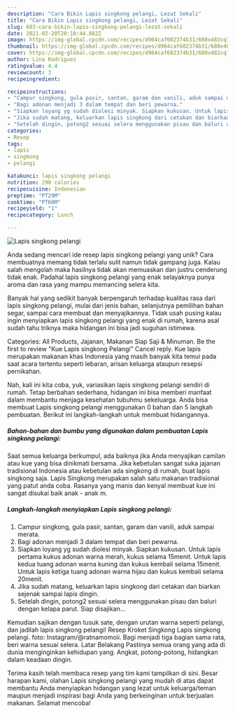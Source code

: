 ```yaml
---
description: "Cara Bikin Lapis singkong pelangi, Lezat Sekali"
title: "Cara Bikin Lapis singkong pelangi, Lezat Sekali"
slug: 683-cara-bikin-lapis-singkong-pelangi-lezat-sekali
date: 2021-02-20T20:10:44.882Z
image: https://img-global.cpcdn.com/recipes/d964caf602374b31/680x482cq70/lapis-singkong-pelangi-foto-resep-utama.jpg
thumbnail: https://img-global.cpcdn.com/recipes/d964caf602374b31/680x482cq70/lapis-singkong-pelangi-foto-resep-utama.jpg
cover: https://img-global.cpcdn.com/recipes/d964caf602374b31/680x482cq70/lapis-singkong-pelangi-foto-resep-utama.jpg
author: Lina Rodriguez
ratingvalue: 4.4
reviewcount: 3
recipeingredient:

recipeinstructions:
- "Campur singkong, gula pasir, santan, garam dan vanili, aduk sampai merata."
- "Bagi adonan menjadi 3 dalam tempat dan beri pewarna."
- "Siapkan loyang yg sudah diolesi minyak. Siapkan kukusan. Untuk lapis pertama kukus adonan warna merah, kukus selama 15menit. Untuk lapis kedua tuang adonan warna kuning dan kukus kembali selama 15menit. Untuk lapis ketiga tuang adonan warna hijau dan kukus kembali selama 20menit."
- "Jika sudah matang, keluarkan lapis singkong dari cetakan dan biarkan sejenak sampai lapis dingin."
- "Setelah dingin, potong2 sesuai selera menggunakan pisau dan baluri dengan kelapa parut. Siap disajikan..."
categories:
- Resep
tags:
- lapis
- singkong
- pelangi

katakunci: lapis singkong pelangi 
nutrition: 290 calories
recipecuisine: Indonesian
preptime: "PT29M"
cooktime: "PT60M"
recipeyield: "1"
recipecategory: Lunch

---
```



![Lapis singkong pelangi](https://img-global.cpcdn.com/recipes/d964caf602374b31/680x482cq70/lapis-singkong-pelangi-foto-resep-utama.jpg)

Anda sedang mencari ide resep lapis singkong pelangi yang unik? Cara membuatnya memang tidak terlalu sulit namun tidak gampang juga. Kalau salah mengolah maka hasilnya tidak akan memuaskan dan justru cenderung tidak enak. Padahal lapis singkong pelangi yang enak selayaknya punya aroma dan rasa yang mampu memancing selera kita.

Banyak hal yang sedikit banyak berpengaruh terhadap kualitas rasa dari lapis singkong pelangi, mulai dari jenis bahan, selanjutnya pemilihan bahan segar, sampai cara membuat dan menyajikannya. Tidak usah pusing kalau ingin menyiapkan lapis singkong pelangi yang enak di rumah, karena asal sudah tahu triknya maka hidangan ini bisa jadi suguhan istimewa.

Categories: All Products, Jajanan, Makanan Siap Saji &amp; Minuman. Be the first to review &#34;Kue Lapis singkong Pelangi&#34; Cancel reply. Kue lapis merupakan makanan khas Indonesia yang masih banyak kita temui pada saat acara tertentu seperti lebaran, arisan keluarga ataupun resepsi pernikahan.


Nah, kali ini kita coba, yuk, variasikan lapis singkong pelangi sendiri di rumah. Tetap berbahan sederhana, hidangan ini bisa memberi manfaat dalam membantu menjaga kesehatan tubuhmu sekeluarga. Anda bisa membuat Lapis singkong pelangi menggunakan 0 bahan dan 5 langkah pembuatan. Berikut ini langkah-langkah untuk membuat hidangannya.

<!--inarticleads1-->

##### Bahan-bahan dan bumbu yang digunakan dalam pembuatan Lapis singkong pelangi:



Saat semua keluarga berkumpul, ada baiknya jika Anda menyajikan camilan atau kue yang bisa dinikmati bersama. Jika kebetulan sangat suka jajanan tradisional Indonesia atau kebetulan ada singkong di rumah, buat lapis singkong saja. Lapis Singkong merupakan salah satu makanan tradisional yang patut anda coba. Rasanya yang manis dan kenyal membuat kue ini sangat disukai baik anak - anak m. 

<!--inarticleads2-->

##### Langkah-langkah menyiapkan Lapis singkong pelangi:

1. Campur singkong, gula pasir, santan, garam dan vanili, aduk sampai merata.
1. Bagi adonan menjadi 3 dalam tempat dan beri pewarna.
1. Siapkan loyang yg sudah diolesi minyak. Siapkan kukusan. Untuk lapis pertama kukus adonan warna merah, kukus selama 15menit. Untuk lapis kedua tuang adonan warna kuning dan kukus kembali selama 15menit. Untuk lapis ketiga tuang adonan warna hijau dan kukus kembali selama 20menit.
1. Jika sudah matang, keluarkan lapis singkong dari cetakan dan biarkan sejenak sampai lapis dingin.
1. Setelah dingin, potong2 sesuai selera menggunakan pisau dan baluri dengan kelapa parut. Siap disajikan...


Kemudian sajikan dengan tusuk sate, dengan urutan warna seperti pelangi, dan jadilah lapis singkong pelangi! Resep Kroket Singkong Lapis singkong pelangi. foto: Instagram/@ratnamomoii. Bagi menjadi tiga bagian sama rata, beri warna sesuai selera. Latar Belakang Pastinya semua orang yang ada di dunia menginginkan kehidupan yang. Angkat, potong-potong, hidangkan dalam keadaan dingin. 

Terima kasih telah membaca resep yang tim kami tampilkan di sini. Besar harapan kami, olahan Lapis singkong pelangi yang mudah di atas dapat membantu Anda menyiapkan hidangan yang lezat untuk keluarga/teman maupun menjadi inspirasi bagi Anda yang berkeinginan untuk berjualan makanan. Selamat mencoba!
